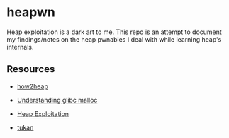 # heapwn
Heap exploitation is a dark art to me. This repo is an attempt to document my findings/notes on the heap pwnables I deal with while learning heap's internals. 

## Resources

* [how2heap](https://github.com/shellphish/how2heap)

* [Understanding glibc malloc](https://sploitfun.wordpress.com/2015/02/10/understanding-glibc-malloc/)

* [Heap Exploitation](https://heap-exploitation.dhavalkapil.com/)

* [tukan](http://tukan.farm/)

